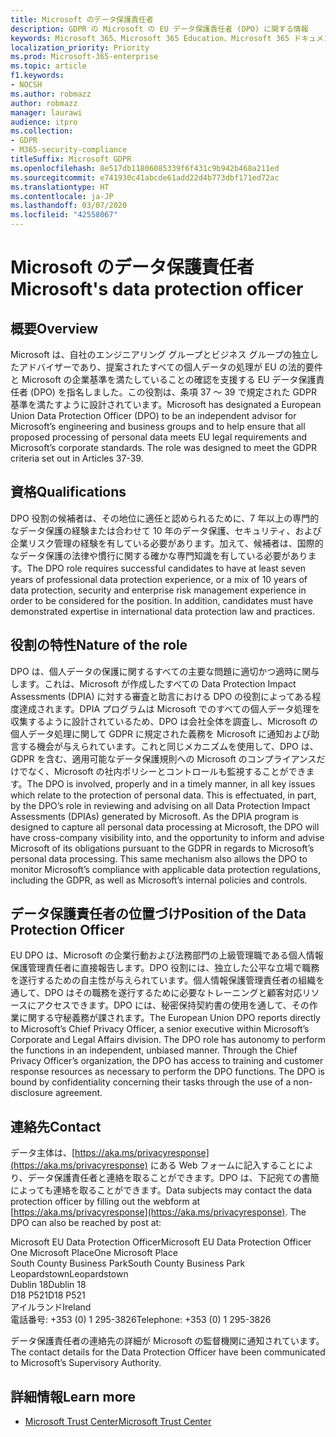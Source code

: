 ```yaml
---
title: Microsoft のデータ保護責任者
description: GDPR の Microsoft の EU データ保護責任者 (DPO) に関する情報
keywords: Microsoft 365、Microsoft 365 Education、Microsoft 365 ドキュメント、GDPR
localization_priority: Priority
ms.prod: Microsoft-365-enterprise
ms.topic: article
f1.keywords:
- NOCSH
ms.author: robmazz
author: robmazz
manager: laurawi
audience: itpro
ms.collection:
- GDPR
- M365-security-compliance
titleSuffix: Microsoft GDPR
ms.openlocfilehash: 8e517db11806085339f6f431c9b942b468a211ed
ms.sourcegitcommit: e741930c41abcde61add22d4b773dbf171ed72ac
ms.translationtype: HT
ms.contentlocale: ja-JP
ms.lasthandoff: 03/07/2020
ms.locfileid: "42558067"
---
```

# <a name="microsofts-data-protection-officer"></a><span data-ttu-id="d43a6-104">Microsoft のデータ保護責任者</span><span class="sxs-lookup"><span data-stu-id="d43a6-104">Microsoft's data protection officer</span></span>

## <a name="overview"></a><span data-ttu-id="d43a6-105">概要</span><span class="sxs-lookup"><span data-stu-id="d43a6-105">Overview</span></span>

<span data-ttu-id="d43a6-p101">Microsoft は、自社のエンジニアリング グループとビジネス グループの独立したアドバイザーであり、提案されたすべての個人データの処理が EU の法的要件と Microsoft の企業基準を満たしていることの確認を支援する EU データ保護責任者 (DPO) を指名しました。この役割は、条項 37 ～ 39 で規定された GDPR 基準を満たすように設計されています。</span><span class="sxs-lookup"><span data-stu-id="d43a6-p101">Microsoft has designated a European Union Data Protection Officer (DPO) to be an independent advisor for Microsoft’s engineering and business groups and to help ensure that all proposed processing of personal data meets EU legal requirements and Microsoft’s corporate standards. The role was designed to meet the GDPR criteria set out in Articles 37-39.</span></span>

## <a name="qualifications"></a><span data-ttu-id="d43a6-108">資格</span><span class="sxs-lookup"><span data-stu-id="d43a6-108">Qualifications</span></span>

<span data-ttu-id="d43a6-p102">DPO 役割の候補者は、その地位に適任と認められるために、7 年以上の専門的なデータ保護の経験または合わせて 10 年のデータ保護、セキュリティ、および企業リスク管理の経験を有している必要があります。加えて、候補者は、国際的なデータ保護の法律や慣行に関する確かな専門知識を有している必要があります。</span><span class="sxs-lookup"><span data-stu-id="d43a6-p102">The DPO role requires successful candidates to have at least seven years of professional data protection experience, or a mix of 10 years of data protection, security and enterprise risk management experience in order to be considered for the position. In addition, candidates must have demonstrated expertise in international data protection law and practices.</span></span> 

## <a name="nature-of-the-role"></a><span data-ttu-id="d43a6-111">役割の特性</span><span class="sxs-lookup"><span data-stu-id="d43a6-111">Nature of the role</span></span>

<span data-ttu-id="d43a6-p103">DPO は、個人データの保護に関するすべての主要な問題に適切かつ適時に関与します。これは、Microsoft が作成したすべての Data Protection Impact Assessments (DPIA) に対する審査と助言における DPO の役割によってある程度達成されます。DPIA プログラムは Microsoft でのすべての個人データ処理を収集するように設計されているため、DPO は会社全体を調査し、Microsoft の個人データ処理に関して GDPR に規定された義務を Microsoft に通知および助言する機会が与えられています。これと同じメカニズムを使用して、DPO は、GDPR を含む、適用可能なデータ保護規則への Microsoft のコンプライアンスだけでなく、Microsoft の社内ポリシーとコントロールも監視することができます。</span><span class="sxs-lookup"><span data-stu-id="d43a6-p103">The DPO is involved, properly and in a timely manner, in all key issues which relate to the protection of personal data. This is effectuated, in part, by the DPO’s role in reviewing and advising on all Data Protection Impact Assessments (DPIAs) generated by Microsoft. As the DPIA program is designed to capture all personal data processing at Microsoft, the DPO will have cross-company visibility into, and the opportunity to inform and advise Microsoft of its obligations pursuant to the GDPR in regards to Microsoft’s personal data processing. This same mechanism also allows the DPO to monitor Microsoft’s compliance with applicable data protection regulations, including the GDPR, as well as Microsoft’s internal policies and controls.</span></span> 

## <a name="position-of-the-data-protection-officer"></a><span data-ttu-id="d43a6-116">データ保護責任者の位置づけ</span><span class="sxs-lookup"><span data-stu-id="d43a6-116">Position of the Data Protection Officer</span></span>

<span data-ttu-id="d43a6-p104">EU DPO は、Microsoft の企業行動および法務部門の上級管理職である個人情報保護管理責任者に直接報告します。DPO 役割には、独立した公平な立場で職務を遂行するための自主性が与えられています。個人情報保護管理責任者の組織を通して、DPO はその職務を遂行するために必要なトレーニングと顧客対応リソースにアクセスできます。DPO には、秘密保持契約書の使用を通して、その作業に関する守秘義務が課されます。</span><span class="sxs-lookup"><span data-stu-id="d43a6-p104">The European Union DPO reports directly to Microsoft’s Chief Privacy Officer, a senior executive within Microsoft’s Corporate and Legal Affairs division.  The DPO role has autonomy to perform the functions in an independent, unbiased manner. Through the Chief Privacy Officer’s organization, the DPO has access to training and customer response resources as necessary to perform the DPO functions. The DPO is bound by confidentiality concerning their tasks through the use of a non-disclosure agreement.</span></span>  

## <a name="contact"></a><span data-ttu-id="d43a6-121">連絡先</span><span class="sxs-lookup"><span data-stu-id="d43a6-121">Contact</span></span>

<span data-ttu-id="d43a6-p105">データ主体は、[https://aka.ms/privacyresponse](https://aka.ms/privacyresponse) にある Web フォームに記入することにより、データ保護責任者と連絡を取ることができます。DPO は、下記宛ての書簡によっても連絡を取ることができます。</span><span class="sxs-lookup"><span data-stu-id="d43a6-p105">Data subjects may contact the data protection officer by filling out the webform at [https://aka.ms/privacyresponse](https://aka.ms/privacyresponse). The DPO can also be reached by post at:</span></span>

<span data-ttu-id="d43a6-124">Microsoft EU Data Protection Officer</span><span class="sxs-lookup"><span data-stu-id="d43a6-124">Microsoft EU Data Protection Officer</span></span><br>
<span data-ttu-id="d43a6-125">One Microsoft Place</span><span class="sxs-lookup"><span data-stu-id="d43a6-125">One Microsoft Place</span></span><br>
<span data-ttu-id="d43a6-126">South County Business Park</span><span class="sxs-lookup"><span data-stu-id="d43a6-126">South County Business Park</span></span><br>
<span data-ttu-id="d43a6-127">Leopardstown</span><span class="sxs-lookup"><span data-stu-id="d43a6-127">Leopardstown</span></span><br>
<span data-ttu-id="d43a6-128">Dublin 18</span><span class="sxs-lookup"><span data-stu-id="d43a6-128">Dublin 18</span></span><br>
<span data-ttu-id="d43a6-129">D18 P521</span><span class="sxs-lookup"><span data-stu-id="d43a6-129">D18 P521</span></span><br>
<span data-ttu-id="d43a6-130">アイルランド</span><span class="sxs-lookup"><span data-stu-id="d43a6-130">Ireland</span></span><br>
<span data-ttu-id="d43a6-131">電話番号: +353 (0) 1 295-3826</span><span class="sxs-lookup"><span data-stu-id="d43a6-131">Telephone: +353 (0) 1 295-3826</span></span><br>

<span data-ttu-id="d43a6-132">データ保護責任者の連絡先の詳細が Microsoft の監督機関に通知されています。</span><span class="sxs-lookup"><span data-stu-id="d43a6-132">The contact details for the Data Protection Officer have been communicated to Microsoft’s Supervisory Authority.</span></span>

## <a name="learn-more"></a><span data-ttu-id="d43a6-133">詳細情報</span><span class="sxs-lookup"><span data-stu-id="d43a6-133">Learn more</span></span>

- [<span data-ttu-id="d43a6-134">Microsoft Trust Center</span><span class="sxs-lookup"><span data-stu-id="d43a6-134">Microsoft Trust Center</span></span>](https://www.microsoft.com/trust-center/privacy/gdpr-overview)
